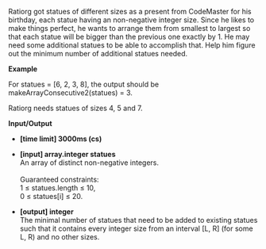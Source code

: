 Ratiorg got statues of different sizes as a present from CodeMaster for his birthday, each statue having an non-negative integer size. Since he likes to make things perfect, he wants to arrange them from smallest to largest so that each statue will be bigger than the previous one exactly by 1. He may need some additional statues to be able to accomplish that. Help him figure out the minimum number of additional statues needed.

__Example__

For statues = [6, 2, 3, 8], the output should be <br />makeArrayConsecutive2(statues) = 3.

Ratiorg needs statues of sizes 4, 5 and 7.

__Input/Output__

* __[time limit] 3000ms (cs)__
* __[input] array.integer statues__<br />An array of distinct non-negative integers. <br /><br />Guaranteed constraints:<br />1 ≤ statues.length ≤ 10,<br />0 ≤ statues[i] ≤ 20.

* __[output] integer__<br />The minimal number of statues that need to be added to existing statues such that it contains every integer size from an interval [L, R] (for some L, R) and no other sizes.
